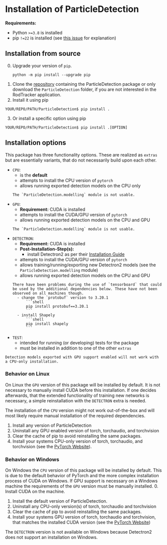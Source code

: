 # Installation of ParticleDetection

**Requirements:**
- Python `>=3.8` is installed
- pip `!=22` is installed (see [this issue](https://github.com/pypa/pip/issues/10851) for explanation)

## Installation from source
0. Upgrade your version of `pip`.
   ```shell
   python -m pip install --upgrade pip
   ```
1. Clone the [repository](https://github.com/ANP-Granular/ParticleTracking) containing the ParticleDetection package or only download the `ParticleDetection` folder, if you are not interested in the RodTracker application.
2. Install it using pip
  ```shell
  YOUR/REPO/PATH/ParticleDetection$ pip install .
  ```
3. Or install a specific option using pip
  ```shell
  YOUR/REPO/PATH/ParticleDetection$ pip install .[OPTION]
  ```
## Installation options
This package has three functionality options. These are realized as `extras` but are essentially variants, that do not necessarily build upon each other.

- `CPU`:
  - is the **default**
  - attempts to install the CPU version of `pytorch`
  - allows running exported detection models on the CPU only
  ```{warning}
  The `ParticleDetection.modelling` module is not usable.
  ```
- `GPU`:
  - **Requirement:** CUDA is installed
  - attempts to install the CUDA/GPU version of `pytorch`
  - allows running exported detection models on the CPU and GPU
  ```{warning}
  The `ParticleDetection.modelling` module is not usable.
  ```
- `DETECTRON`:
  - **Requirement:** CUDA is installed
  - **Post-Installation-Step(s):**
    - install Detectron2 as per their [Installation Guide](https://detectron2.readthedocs.io/en/latest/tutorials/install.html)
  - attempts to install the CUDA/GPU version of `pytorch`
  - allows training/running/exporting new Detectron2 models (see the `ParticleDetection.modelling` module)
  - allows running exported detection models on the CPU and GPU
  ```{Admonition} Troubleshooting
  There have been problems during the use of `tensorboard` that could be used by the additional dependencies below. These have not been observed on all machines though.
    - change the `protobuf` version to 3.20.1
        ```shell
        pip install protobuf==3.20.1
        ```
    - install Shapely
        ```shell
        pip install shapely
        ```
  ```
- `TEST`:
  - intended for running (or developing) tests for the package
  - must be installed in addition to one of the other `extras`

```{Warning}
Detection models exported with GPU support enabled will not work with a CPU-only installation.
```

### Behavior on Linux

On Linux the `GPU` version of this package will be installed by default. It is not necessary to manually install CUDA before this installation.
If one decides afterwards, that the extended functionality of training new networks is necessary, a simple reinstallation with the `DETECTRON` extra is needed.

The installation of the `CPU` version might not work out-of-the-box and will most likely require manual installation of the required dependencies.
1. Install any version of ParticleDetection
2. Uninstall any GPU enabled version of torch, torchaudio, and torchvision
3. Clear the cache of pip to avoid reinstalling the same packages.
4. Install your systems CPU-only version of torch, torchaudio, and torchvision (see the [PyTorch Website](https://pytorch.org/get-started/locally/)).


### Behavior on Windows

On Windows the `CPU` version of this package will be installed by default. This is due to the default behavior of PyTorch and the more complex installation process of CUDA on Windows.
If GPU support is necessary on a Windows machine the requirements of the `GPU` version must be manually installed.
0. Install CUDA on the machine.
1. Install the default version of ParticleDetection.
2. Uninstall any CPU-only version(s) of torch, torchaudio and torchvision
3. Clear the cache of pip to avoid reinstalling the same packages.
4. Install your systems GPU version of torch, torchaudio and torchvision, that matches the installed CUDA version (see the [PyTorch Website](https://pytorch.org/get-started/locally/))

The `DETECTRON` version is not available on Windows because Detectron2 does not support an installation on Windows.
